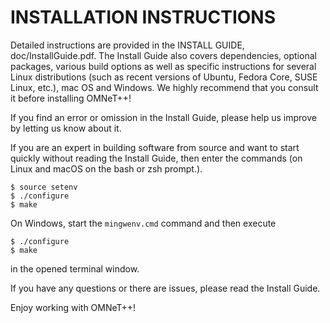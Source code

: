 INSTALLATION INSTRUCTIONS
=========================

Detailed instructions are provided in the INSTALL GUIDE, doc/InstallGuide.pdf. The Install Guide also covers dependencies, optional packages, various build options as well as specific instructions for several Linux distributions (such as recent versions of Ubuntu, Fedora Core, SUSE Linux, etc.), mac OS and Windows. We highly recommend that you consult it before installing OMNeT++!

If you find an error or omission in the Install Guide, please help us improve by letting us know about it.

If you are an expert in building software from source and want to start quickly without reading the Install Guide, then enter the commands (on Linux and macOS on the bash or zsh prompt.). 

    $ source setenv 
    $ ./configure 
    $ make 

On Windows, start the `mingwenv.cmd` command and then execute

    $ ./configure
    $ make

in the opened terminal window.

If you have any questions or there are issues, please read the Install Guide.

Enjoy working with OMNeT++!





